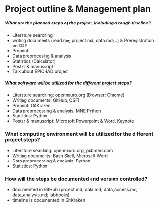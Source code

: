 # Project outline & Management plan

##### What are the planned steps of the project, including a rough timeline?
- Literature searching 
- writing documents (read.me; project.md; data.md;...) & Preregistration on OSF
- Preprint 
- Data preprocesing & analysis
- Statistics (Calculator)
- Poster & manuscript
- Talk about EPICHAD project

##### What software will be utilized for the different project steps?
- Literature searching: openneuro.org (Browser: Chrome)
- Writing documents: GitHub, OSF)
- Preprint: GitKraken
- Data preprocessing & analysis: MNE Python
- Statistics: Python
- Poster & manuscript: Microsoft Powerpoint & Word, Keynote

### What computing environment will be utilized for the different project steps?
- Literature seaching: openneuro.org, pubmed.com
- Writing documents: Bash Shell, Microsoft Word
- Data preprocessing & analysis: Python
- Statistics: Python

### How will the steps be documented and version controlled?
- documented in GitHub (project.md; data.md; data_access.md; data_analysis.md; labbooks)
- timeline is documented in GitKraken 

